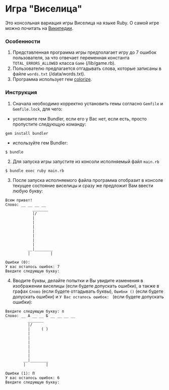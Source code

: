 # Игра "Виселица"

Это консольная вариация игры Виселица на языке Ruby. О самой игре можно почитать на [Википедии](https://ru.wikipedia.org/wiki/%D0%92%D0%B8%D1%81%D0%B5%D0%BB%D0%B8%D1%86%D0%B0_(%D0%B8%D0%B3%D1%80%D0%B0)).

### Особенности 

1. Представленная программа игры предполагает игру до 7 ошибок пользователя, за что отвечает переменная константа `TOTAL_ERRORS_ALLOWED` класса `Game` (/lib/game.rb).
2. Пользователю предлагается отгадывать слова, которые записаны в файле `words.txt` (/data/words.txt).
3. Программа использует гем [colorize](https://github.com/fazibear/colorize).

### Инструкция

1. Сначала необходимо корректно установить гемы согласно `Gemfile` и `Gemfile.lock`, для чего: 
  - установите гем Bundler, если его у Вас нет, если есть, просто пропустите следующую команду:
  ```
  gem install bundler
  ```
  - используйте гем Bundler:
  ```
  $ bundle
  ```

2. Для запуска игры запустите из консоли исполняемый файл `main.rb`
```
$ bundle exec ruby main.rb
```

3. После запуска исполняемого файла программа отобразит в консоле текущее состояние виселицы и сразу же предложит Вам ввести любую букву:
```
Всем привет!
Слово: __ __ __ __
            _______
            |/
            |
            |
            |
            |
            |
            |
            |
          __|________
          |         |

Ошибки (0): 
У вас осталось ошибок: 7
Введите следующую букву: 
```

4. Вводите буквы, делайте попытки и Вы увидите изменения в изображении виселицы (если будете допускать ошибки), а также в графах `Слово` (если будете отгадывать буквы), `Ошибки ()` (если будете допускать ошибки) и `У Вас осталось ошибок: ` (если будете допускать ошибки):
```
Введите следующую букву: п
Слово: __ А __ __ Б __ __ __ __
          _______
          |/
          |     ( )
          |
          |
          |
          |
          |
          |
        __|________
        |         |

Ошибки (1): П
У вас осталось ошибок: 6
Введите следующую букву:
```
